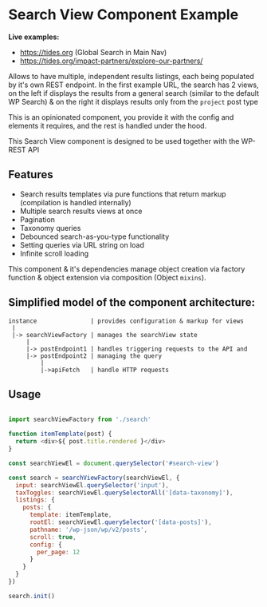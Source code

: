 # Search View Component Example

**Live examples:**

- https://tides.org (Global Search in Main Nav)
- https://tides.org/impact-partners/explore-our-partners/

Allows to have multiple, independent results listings, each being populated
by it's own REST endpoint. In the first example URL, the search has 2 views, on
the left if displays the results from a general search (similar to the
default WP Search) & on the right it displays results only from the
`project` post type

This is an opinionated component, you provide it with the config and elements
it requires, and the rest is handled under the hood.

This Search View component is designed to be used together with the WP-REST API

## Features

- Search results templates via pure functions that return markup
  (compilation is handled internally)
- Multiple search results views at once
- Pagination
- Taxonomy queries
- Debounced search-as-you-type functionality
- Setting queries via URL string on load
- Infinite scroll loading

This component & it's dependencies manage object creation via factory
function & object extension via composition (Object `mixins`).

## Simplified model of the component architecture:

```
instance               | provides configuration & markup for views
 |
 |-> searchViewFactory | manages the searchView state
     |
     |-> postEndpoint1 | handles triggering requests to the API and
     |-> postEndpoint2 | managing the query
         |
         |->apiFetch   | handle HTTP requests
```

## Usage

```javascript

import searchViewFactory from './search'

function itemTemplate(post) {
  return <div>${ post.title.rendered }</div>
}

const searchViewEl = document.querySelector('#search-view')

const search = searchViewFactory(searchViewEl, {
  input: searchViewEl.querySelector('input'),
  taxToggles: searchViewEl.querySelectorAll('[data-taxonomy]'),
  listings: {
    posts: {
      template: itemTemplate,
      rootEl: searchViewEl.querySelector('[data-posts]'),
      pathname: '/wp-json/wp/v2/posts',
      scroll: true,
      config: {
        per_page: 12
      }
    }
  }
})

search.init()

```
